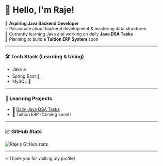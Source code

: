 # 👋 Hello, I'm Raje!

🎯 **Aspiring Java Backend Developer**  
💡 Passionate about backend development & mastering data structures  
🚀 Currently learning Java and working on daily **Java DSA Tasks**  
🔭 Planning to build a **Tuition ERP System** soon

---

### 🛠️ Tech Stack (Learning & Using)
- Java ☕
- Spring Boot 🌱
- MySQL 🐬

---

### 📂 Learning Projects
- 📗 [Daily Java DSA Tasks](https://github.com/Raje2433/Daily-Java-Tasks)
- 🧪 Tuition ERP (Coming soon!)

---

### 📈 GitHub Stats
![Raje's GitHub stats](https://github-readme-stats.vercel.app/api?username=Raje2433&show_icons=true&theme=radical)

---


⭐️ Thank you for visiting my profile!
